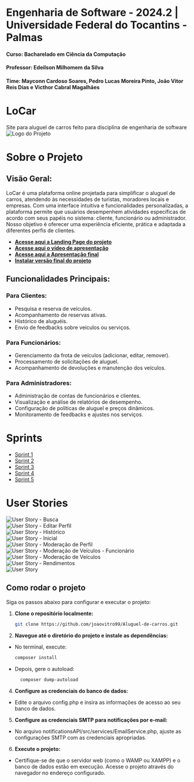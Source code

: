 # Engenharia de Software - 2024.2 | Universidade Federal do Tocantins - Palmas

#### Curso: Bacharelado em Ciência da Computação

#### Professor: Edeilson Milhomem da Silva

#### Time: Mayconn Cardoso Soares, Pedro Lucas Moreira Pinto, João Vitor Reis Días e Victhor Cabral Magalhães

# LoCar
Site para aluguel de carros feito para disciplina de engenharia de software 
![Logo do Projeto](docs/logo/LogoLoCar.jpeg)





# Sobre o Projeto

## Visão Geral:
LoCar é uma plataforma online projetada para simplificar o aluguel de carros, atendendo às necessidades de turistas, moradores locais e empresas. Com uma interface intuitiva e funcionalidades personalizadas, a plataforma permite que usuários desempenhem atividades específicas de acordo com seus papéis no sistema: cliente, funcionário ou administrador. Nosso objetivo é oferecer uma experiência eficiente, prática e adaptada a diferentes perfis de clientes.

- **[Acesse aqui a Landing Page do projeto](https://#.com)**
- **[Acesse aqui o vídeo de apresentação ](https://#.com)**
- **[Acesse aqui a Apresentação final](https://#.com)**
- **[Instalar versão final do projeto](https://#.com)**

## Funcionalidades Principais:

### Para Clientes:

- Pesquisa e reserva de veículos.
- Acompanhamento de reservas ativas.
- Histórico de aluguéis.
- Envio de feedbacks sobre veículos ou serviços.

### Para Funcionários:

- Gerenciamento da frota de veículos (adicionar, editar, remover).
- Processamento de solicitações de aluguel.
- Acompanhamento de devoluções e manutenção dos veículos.

### Para Administradores:

- Administração de contas de funcionários e clientes.
- Visualização e análise de relatórios de desempenho.
- Configuração de políticas de aluguel e preços dinâmicos.
- Monitoramento de feedbacks e ajustes nos serviços.



# Sprints

- [Sprint 1](docs/sprints/Sprint_1.pdf)
- [Sprint 2](docs/sprints/Sprint%202.pdf)
- [Sprint 3](docs/sprints/Sprint%203%20(1).pdf)
- [Sprint 4](docs/sprints/Sprint%204.pdf)
- [Sprint 5](docs/sprints/Sprint%205.pdf)



 
# User Stories

![User Story - Busca](docs/user_stories/user%20stories%20busca.png)  
![User Story - Editar Perfil](docs/user_stories/user%20stories%20editar%20perfil.png)  
![User Story - Histórico](docs/user_stories/user%20stories%20historico.png)  
![User Story - Inicial](docs/user_stories/user%20stories%20inicial.png)  
![User Story - Moderação de Perfil](docs/user_stories/user%20stories%20moderar%20perfil.png)  
![User Story - Moderação de Veículos - Funcionário](docs/user_stories/user%20stories%20moderar%20veiculos%20funcionario.png)  
![User Story - Moderação de Veículos](docs/user_stories/user%20stories%20moderar%20veiculos.png)  
![User Story - Rendimentos](docs/user_stories/user%20stories%20rendimentos.png)  
![User Story](docs/user_stories/user%20stories.png)
## Como rodar o projeto

Siga os passos abaixo para configurar e executar o projeto:

1. **Clone o repositório localmente:**
   ```bash
   git clone https://github.com/joaovitro99/Aluguel-de-carros.git
2. **Navegue até o diretório do projeto e instale as dependências:**
- No terminal, execute:
    ```bash
    composer install
- Depois, gere o autoload:
  ```bash
    composer dump-autoload
4. **Configure as credenciais do banco de dados:**
- Edite o arquivo config.php e insira as informações de acesso ao seu banco de dados.
5. **Configure as credenciais SMTP para notificações por e-mail:**
- No arquivo notificationsAPI/src/services/EmailService.php, ajuste as configurações SMTP com as credenciais apropriadas.
6. **Execute o projeto:**
- Certifique-se de que o servidor web (como o WAMP ou XAMPP) e o banco de dados estão em execução. Acesse o projeto através do navegador no endereço configurado.


